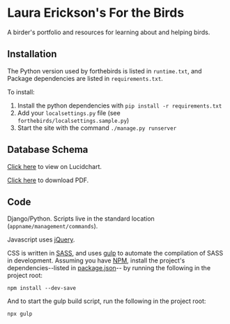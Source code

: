 # Laura Erickson's For the Birds

A birder's portfolio and resources for learning about and helping birds.


## Installation

The Python version used by forthebirds is listed in `runtime.txt`, and Package
dependencies are listed in `requirements.txt`.

To install:
1. Install the python dependencies with `pip install -r requirements.txt`
1. Add your `localsettings.py` file (see `forthebirds/localsettings.sample.py`)
1. Start the site with the command `./manage.py runserver`


## Database Schema

[Click here](https://www.lucidchart.com/documents/view/a75393ca-f3ce-45e0-8658-e901ae2e41a0)
to view on Lucidchart.

[Click here](https://www.lucidchart.com/publicSegments/view/a3c5059c-139e-40a8-ad5c-bdfdad791a14/image.pdf)
to download PDF.


## Code

Django/Python. Scripts live in the standard location
(`appname/management/commands`).

Javascript uses [jQuery](https://jquery.com).

CSS is written in [SASS](http://sass-lang.com), and uses
[gulp](gulpfile.js) to automate the compilation of SASS in development.
Assuming you have [NPM](https://www.npmjs.com/get-npm), install the
project's dependencies--listed in [package.json](package.json)--
by running the following in the project root:
```
npm install --dev-save
```

And to start the gulp build script, run the following in the project root:
```
npx gulp
```

